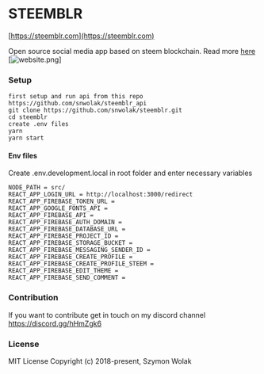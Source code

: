 # STEEMBLR
[https://steemblr.com](https://steemblr.com)

Open source social media app based on steem blockchain.
Read more [here](https://steemit.com/utopian-io/@snwolak/introducing-steemblr-a-blockchain-alternative-for-tumblr)
[![website.png](https://firebasestorage.googleapis.com/v0/b/steemblr.appspot.com/o/development%2Fproduct_image_steemblr_fdc1b80f7639b8d47fa941cea919c946683b3d292723ea8ddddd9f2a6adbd25a_opti.jpg?alt=media&token=2fb1525f-b6c7-400a-915a-959c5363429b)]



### Setup
```
first setup and run api from this repo https://github.com/snwolak/steemblr_api
git clone https://github.com/snwolak/steemblr.git
cd steemblr
create .env files
yarn
yarn start
```
#### Env files

Create .env.development.local in root folder and enter necessary variables

```
NODE_PATH = src/
REACT_APP_LOGIN_URL = http://localhost:3000/redirect 
REACT_APP_FIREBASE_TOKEN_URL = 
REACT_APP_GOOGLE_FONTS_API = 
REACT_APP_FIREBASE_API = 
REACT_APP_FIREBASE_AUTH_DOMAIN = 
REACT_APP_FIREBASE_DATABASE_URL = 
REACT_APP_FIREBASE_PROJECT_ID = 
REACT_APP_FIREBASE_STORAGE_BUCKET = 
REACT_APP_FIREBASE_MESSAGING_SENDER_ID = 
REACT_APP_FIREBASE_CREATE_PROFILE =
REACT_APP_FIREBASE_CREATE_PROFILE_STEEM =
REACT_APP_FIREBASE_EDIT_THEME =
REACT_APP_FIREBASE_SEND_COMMENT =
```

### Contribution

If you want to contribute get in touch on my discord channel https://discord.gg/hHmZgk6

### License

MIT License Copyright (c) 2018-present, Szymon Wolak
